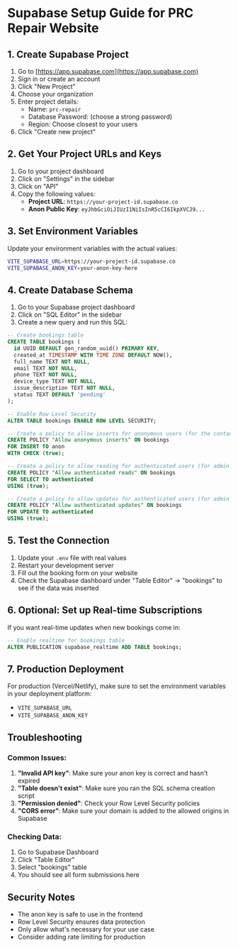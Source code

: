 # Supabase Setup Guide for PRC Repair Website

## 1. Create Supabase Project

1. Go to [https://app.supabase.com](https://app.supabase.com)
2. Sign in or create an account
3. Click "New Project"
4. Choose your organization
5. Enter project details:
   - Name: `prc-repair`
   - Database Password: (choose a strong password)
   - Region: Choose closest to your users
6. Click "Create new project"

## 2. Get Your Project URLs and Keys

1. Go to your project dashboard
2. Click on "Settings" in the sidebar
3. Click on "API"
4. Copy the following values:
   - **Project URL**: `https://your-project-id.supabase.co`
   - **Anon Public Key**: `eyJhbGciOiJIUzI1NiIsInR5cCI6IkpXVCJ9...`

## 3. Set Environment Variables

Update your environment variables with the actual values:

```bash
VITE_SUPABASE_URL=https://your-project-id.supabase.co
VITE_SUPABASE_ANON_KEY=your-anon-key-here
```

## 4. Create Database Schema

1. Go to your Supabase project dashboard
2. Click on "SQL Editor" in the sidebar
3. Create a new query and run this SQL:

```sql
-- Create bookings table
CREATE TABLE bookings (
  id UUID DEFAULT gen_random_uuid() PRIMARY KEY,
  created_at TIMESTAMP WITH TIME ZONE DEFAULT NOW(),
  full_name TEXT NOT NULL,
  email TEXT NOT NULL,
  phone TEXT NOT NULL,
  device_type TEXT NOT NULL,
  issue_description TEXT NOT NULL,
  status TEXT DEFAULT 'pending'
);

-- Enable Row Level Security
ALTER TABLE bookings ENABLE ROW LEVEL SECURITY;

-- Create a policy to allow inserts for anonymous users (for the contact form)
CREATE POLICY "Allow anonymous inserts" ON bookings
FOR INSERT TO anon
WITH CHECK (true);

-- Create a policy to allow reading for authenticated users (for admin access)
CREATE POLICY "Allow authenticated reads" ON bookings
FOR SELECT TO authenticated
USING (true);

-- Create a policy to allow updates for authenticated users (for admin access)
CREATE POLICY "Allow authenticated updates" ON bookings
FOR UPDATE TO authenticated
USING (true);
```

## 5. Test the Connection

1. Update your `.env` file with real values
2. Restart your development server
3. Fill out the booking form on your website
4. Check the Supabase dashboard under "Table Editor" → "bookings" to see if the data was inserted

## 6. Optional: Set up Real-time Subscriptions

If you want real-time updates when new bookings come in:

```sql
-- Enable realtime for bookings table
ALTER PUBLICATION supabase_realtime ADD TABLE bookings;
```

## 7. Production Deployment

For production (Vercel/Netlify), make sure to set the environment variables in your deployment platform:

- `VITE_SUPABASE_URL`
- `VITE_SUPABASE_ANON_KEY`

## Troubleshooting

### Common Issues:

1. **"Invalid API key"**: Make sure your anon key is correct and hasn't expired
2. **"Table doesn't exist"**: Make sure you ran the SQL schema creation script
3. **"Permission denied"**: Check your Row Level Security policies
4. **"CORS error"**: Make sure your domain is added to the allowed origins in Supabase

### Checking Data:

1. Go to Supabase Dashboard
2. Click "Table Editor"
3. Select "bookings" table
4. You should see all form submissions here

## Security Notes

- The anon key is safe to use in the frontend
- Row Level Security ensures data protection
- Only allow what's necessary for your use case
- Consider adding rate limiting for production
